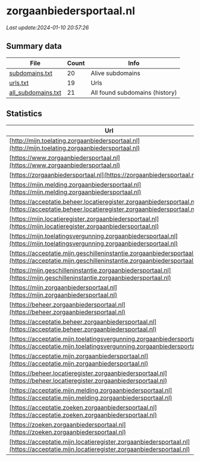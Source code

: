 # zorgaanbiedersportaal.nl
*Last update:2024-01-10 20:57:26*
## Summary data
| File       | Count | Info |
|------------|-------|------|
|[subdomains.txt](/data/zorgaanbiedersportaal/subdomains.txt)|20|Alive subdomains|
|[urls.txt](/data/zorgaanbiedersportaal/urls.txt)|19|Urls|
|[all_subdomains.txt](/data/zorgaanbiedersportaal/all_subdomains.txt)|21|All found subdomains (history)|
## Statistics
| Url | SSL | Server | Cookie | HSTS | CSP | XFO | XXP | RP | Tech |
|------------|-------|------|------|------|------|------|------|------|------|
|[http://mijn.toelating.zorgaanbiedersportaal.nl](http://mijn.toelating.zorgaanbiedersportaal.nl)| | | | | | | |:white_check_mark: |F5 BigIP|
|[https://www.zorgaanbiedersportaal.nl](https://www.zorgaanbiedersportaal.nl)| |-| |:white_check_mark: | |:warning: |:white_check_mark: |:white_check_mark: |:white_check_mark: |Bloomreach HSTS|
|[https://zorgaanbiedersportaal.nl](https://zorgaanbiedersportaal.nl)| |-| |:white_check_mark: | |:warning: |:white_check_mark: |:white_check_mark: |:white_check_mark: |Bloomreach HSTS|
|[https://mijn.melding.zorgaanbiedersportaal.nl](https://mijn.melding.zorgaanbiedersportaal.nl)| |-| |:white_check_mark: | |:warning: |:white_check_mark: |:white_check_mark: |:white_check_mark: |HSTS|
|[https://acceptatie.beheer.locatieregister.zorgaanbiedersportaal.nl](https://acceptatie.beheer.locatieregister.zorgaanbiedersportaal.nl)| |-| |:white_check_mark: | |:white_check_mark: |:white_check_mark: |:white_check_mark: |HSTS|
|[https://mijn.locatieregister.zorgaanbiedersportaal.nl](https://mijn.locatieregister.zorgaanbiedersportaal.nl)| |-| |:white_check_mark: | |:white_check_mark: |:white_check_mark: |:white_check_mark: |HSTS|
|[https://mijn.toelatingsvergunning.zorgaanbiedersportaal.nl](https://mijn.toelatingsvergunning.zorgaanbiedersportaal.nl)| |-| |:white_check_mark: | |:white_check_mark: |:white_check_mark: |:white_check_mark: |HSTS|
|[https://acceptatie.mijn.geschilleninstantie.zorgaanbiedersportaal.nl](https://acceptatie.mijn.geschilleninstantie.zorgaanbiedersportaal.nl)| | | | | | | |:white_check_mark: |HSTS|
|[https://mijn.geschilleninstantie.zorgaanbiedersportaal.nl](https://mijn.geschilleninstantie.zorgaanbiedersportaal.nl)| |-| |:white_check_mark: | |:white_check_mark: |:white_check_mark: |:white_check_mark: |HSTS|
|[https://mijn.zorgaanbiedersportaal.nl](https://mijn.zorgaanbiedersportaal.nl)| |-| |:white_check_mark: | |:white_check_mark: |:white_check_mark: |:white_check_mark: |HSTS|
|[https://beheer.zorgaanbiedersportaal.nl](https://beheer.zorgaanbiedersportaal.nl)| |-| |:white_check_mark: | |:white_check_mark: |:white_check_mark: |:white_check_mark: |HSTS|
|[https://acceptatie.beheer.zorgaanbiedersportaal.nl](https://acceptatie.beheer.zorgaanbiedersportaal.nl)| | | | | | | |:white_check_mark: |HSTS|
|[https://acceptatie.mijn.toelatingsvergunning.zorgaanbiedersportaal.nl](https://acceptatie.mijn.toelatingsvergunning.zorgaanbiedersportaal.nl)| |-| |:white_check_mark: | |:white_check_mark: |:white_check_mark: |:white_check_mark: |HSTS|
|[https://acceptatie.mijn.zorgaanbiedersportaal.nl](https://acceptatie.mijn.zorgaanbiedersportaal.nl)| |-| |:white_check_mark: | |:white_check_mark: |:white_check_mark: |:white_check_mark: |HSTS|
|[https://beheer.locatieregister.zorgaanbiedersportaal.nl](https://beheer.locatieregister.zorgaanbiedersportaal.nl)| |-| |:white_check_mark: | |:white_check_mark: |:white_check_mark: |:white_check_mark: |HSTS|
|[https://acceptatie.mijn.melding.zorgaanbiedersportaal.nl](https://acceptatie.mijn.melding.zorgaanbiedersportaal.nl)| |-| |:white_check_mark: | |:white_check_mark: |:white_check_mark: |:white_check_mark: |HSTS|
|[https://acceptatie.zoeken.zorgaanbiedersportaal.nl](https://acceptatie.zoeken.zorgaanbiedersportaal.nl)| |-| |:white_check_mark: | |:white_check_mark: |:white_check_mark: |:white_check_mark: |HSTS|
|[https://zoeken.zorgaanbiedersportaal.nl](https://zoeken.zorgaanbiedersportaal.nl)| |-| |:white_check_mark: | |:white_check_mark: |:white_check_mark: |:white_check_mark: |HSTS|
|[https://acceptatie.mijn.locatieregister.zorgaanbiedersportaal.nl](https://acceptatie.mijn.locatieregister.zorgaanbiedersportaal.nl)| |-| |:white_check_mark: | |:white_check_mark: |:white_check_mark: |:white_check_mark: |HSTS|